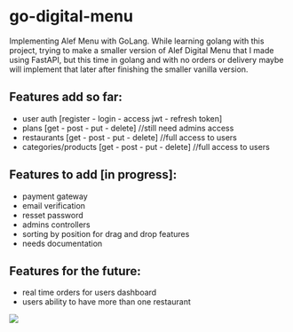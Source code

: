 # go-digital-menu 
Implementing Alef Menu with GoLang. 
While learning golang with this project, trying to make a smaller version of Alef Digital Menu that I made using FastAPI,
but this time in golang and with no orders or delivery maybe will implement that later after finishing the smaller vanilla version.

## Features add so far:
  - user auth [register - login - access jwt - refresh token]
  - plans [get - post - put - delete]  //still need admins access
  - restaurants [get - post - put - delete]  //full access to users
  - categories/products [get - post - put - delete]  //full access to users

## Features to add [in progress]:
  - payment gateway
  - email verification
  - resset password
  - admins controllers
  - sorting by position for drag and drop features
  - needs documentation

## Features for the future:
  - real time orders for users dashboard
  - users ability to have more than one restaurant


![](https://i.pinimg.com/originals/bc/75/22/bc75225ef044d29d1f2d1c051d9b8063.gif)
